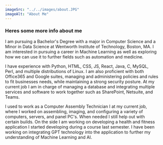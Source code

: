 ```yaml
---
imageSrc: "../../images/about.JPG"
imageAlt: "About Me"
---
```

### Heres some more info about me
I am pursuing a Bachelor's Degree with a major in Computer Science and a Minor in Data Science at Wentworth Institute of Technology, Boston, MA. I am interested in pursuing a career in Machine Learning as well as exploring how we can use it to further fields such as automation and medicine.

I have experience with Python, HTML, CSS, JS, React, Java, C, MySQL, Perl, and multiple distributions of Linux. I am also proficient with both Office365 and Google suites, managing and administering policies and rules to fit businesses needs, while maintaining a strong security posture. At my current job I am in charge of managing a database and integrating multiple services and software to work together such as SharePoint, Netsuite, and Teams.

I used to work as a Computer Assembly Technician I at my current job, where I worked on assembling, imaging, and configuring a variety of computers, servers, and panel PC's. When needed I still help out with certain builds. On the side I am working on developing a health and fitness application I started developing during a course last semester. I have been working on integrating GPT technology into the application to further my understanding of Machine Learning and AI.